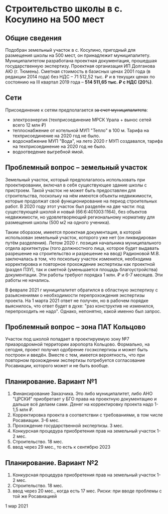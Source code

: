 # Строительство школы в с. Косулино на 500 мест


## Общие сведения
Подобран земельный участок в с. Косулино, пригодный для размещения школы на 500 мест, он принадлежит муниципалитету.
Муниципалитетом разработана проектная документация, прошедшая государственную экспертизу. Проектная организация ИП Долганова АЮ (г. Тюмень).
Сметная стоимость в базисных ценах 2001 года (в редакции 2014 года) без НДС – 71 512,52 тыс. ₽ и в текущих ценах по состоянию на III квартал 2019 года – **514 511,65 тыс. ₽ с НДС (20%)**.

## Сети
Присоединение к сетям предполагается ~~за счет муниципалитета~~:
- электроэнергия (техприсоединение МРСК Урала + вынос сетей всего 12 млн ₽)
- теплоснабжение от котельной МУП "Тепло" в 100 м. Тарифа на техприсоединение на 2020 год не было.
- водоснабжение МУП "Вода", на лето 2020 г МУП создавался, тарифа на техприсоединение на 2020 год не было.
- водоотведение выгребной ямой.

## Проблемный вопрос – земельный участок
Земельный участок, который предполагалось использовать при проектировании, включал в себя существующее здание школы с пристроем. Такой участок не может быть предоставлен для строительства, поскольку на нём имеются объекты недвижимости, которые продолжат своё функционирование на период строительных работ. В  2020 году этот участок был разделён на две части: под существующей школой и новый (66:6:401003:1164), без объектов недвижимости, но удовлетворяющий региональному нормативу для размещения школы (500 м2 на одного ученика).

Таким оборазом, имеется проектная документация, в которой использован земельный участок, которого уже нет (он ликвидирован путём разделения). Летом 2020 г. позиция начальника муниципального отдела архитектуры (того должностного лица, которое будет выдавать разрешение на строительство и разрешение на ввод) Радионовой М.В. заключалась в том, что поскольку участок изменился, необходима корректировка и повторное прохождение экспертизы как проектной (раздел ПЗУ), так и сметной (уменьшается площадь благоустройства) документации. Эти работы требуют порядка 1 млн. ₽ и 6-7 месяцев. Эти работы не начались.

В феврале 2021 г муниципалитет обратился в областную экспертизу с разьяснениями о необходимости перепрохождения экспертизы проекта. На 1 марта 2021 ответ не получен, но в рабочем порядке выяснилось, что ответ будет в духе: "раз конструктив не изменился, перепроходить не надо". Однако, непонятно, какой именно был запрос.

## Проблемный вопрос – зона ПАТ Кольцово
Участок под школой попадает в проектируемую зону №7 приаэродромной территории аэропорта Кольцово. Формально, на сегодня, проект получил одобрение госэкспертизы и может быть построен и введён. Вместе с тем, имеется вероятность, что при повторном прохождении экспертизы потребуется согласование Росавиации, которого может и не быть вообще.

## Планирование. Вариант №1 
1. Финансирование Заказчика. Это либо муниципалитет, либо АНО "ЦРСКИ" приобретает у БГО права на проектную документацию и дальше всё делаем сами. Денег на корректировку проекта надо 1-1,5 млн ₽.
2. Корректировка проекта в соответствии с требованиями, в том числе Росавиации. 3-6 мес.
3. Прохождение государственной экспертизы. 3 мес.
4. Конкурсная процедура приобретения прав на земельный участок 1-2 мес.
5. Строительство. 18 мес.
6. ввод через 29 мес., то есть к сентябрю 2023

## Планирование. Вариант №2
1. Конкурсная процедура приобретения прав на земельный участок 1-2 мес.
2. Строительство. 18 мес.
3. ввод через 20 мес., когда есть 17 мес.
Риски: при вводе проблемы с той же Росавиацией

1 мар 2021